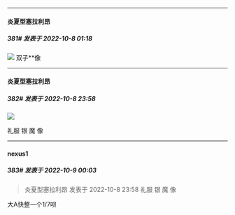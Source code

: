 

*****

####  炎夏型塞拉利昂  
##### 381#       发表于 2022-10-8 01:18

<img src="https://p.sda1.dev/7/fc76a66f7ee9f281bbdf6d2a2d9cf26d/CMP_20221008011756074.jpg" referrerpolicy="no-referrer">
双子**像



*****

####  炎夏型塞拉利昂  
##### 382#       发表于 2022-10-8 23:58

<img src="https://p.sda1.dev/7/12773dd2bca624694c3810a0918cdefc/img-1665208049484f3f2c04bca4137bc5ffb1e6d615ea6a98858021b18802e3433a62d1f8a8ef862.jpg" referrerpolicy="no-referrer">

礼服 银 魔 像



*****

####  nexus1  
##### 383#       发表于 2022-10-9 00:03

<blockquote>炎夏型塞拉利昂 发表于 2022-10-8 23:58
礼服 银 魔 像</blockquote>
大A快整一个1/7呗

